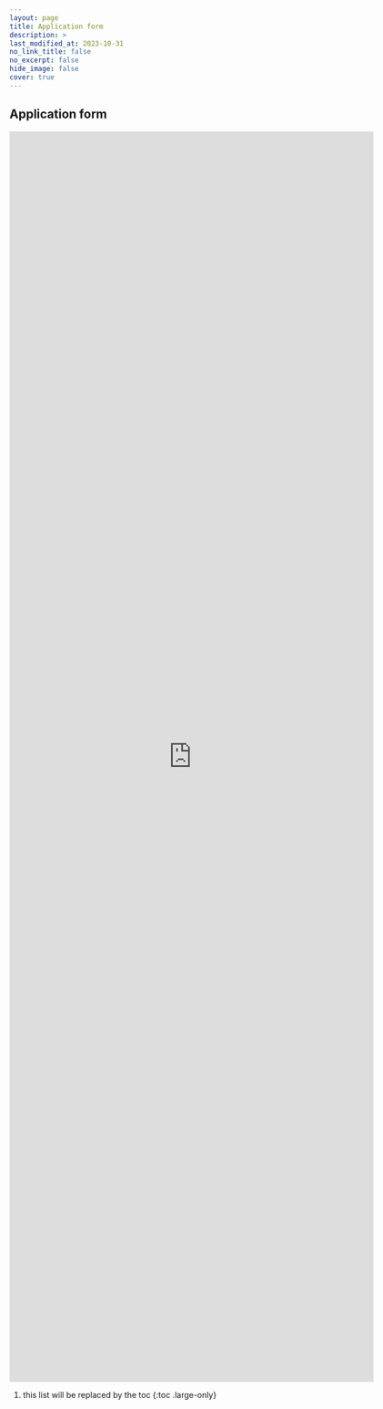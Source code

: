 ```yaml
---
layout: page
title: Application form
description: >
last_modified_at: 2023-10-31
no_link_title: false 
no_excerpt: false 
hide_image: false
cover: true
---
```


## Application form

<iframe src="https://docs.google.com/forms/d/e/1FAIpQLScRwiSxn8N7E7KRjwP2v8M1zaEqrbR5oXoBeUb0kbnP5AuZtg/viewform?embedded=true" width="640" height="2194" frameborder="0" marginheight="0" marginwidth="0">Loading…</iframe>

1. this list will be replaced by the toc
{:toc .large-only}

